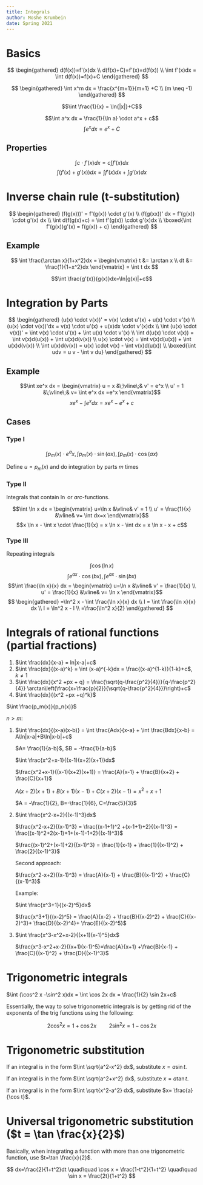 ```yaml
---
title: Integrals
author: Moshe Krumbein
date: Spring 2021
---
```


# Basics

$$
\begin{gathered}
    d(f(x))=f'(x)dx \\
    d(f(x)+C)=f'(x)=d(f(x)) \\
    \int f'(x)dx = \int d(f(x))=f(x)+C
\end{gathered}
$$

$$
\begin{gathered}
   \int x^m dx = \frac{x^{m+1}}{m+1} +C \\
   (m \neq -1)
\end{gathered}
$$

$$\int \frac{1}{x} = \ln{|x|}+C$$

$$\int a^x dx = \frac{1}{\ln a} \cdot a^x + c$$
$$\int e^x dx = e^x +C$$

## Properties

$$\int c \cdot f'(x)dx = c \int f'(x) dx \tag{1}$$
$$\int (f'(x)+g'(x))dx = \int f'(x)dx + \int g'(x)dx \tag{2}$$

# Inverse chain rule (t-substitution)

$$
\begin{gathered}
    (f(g(x)))' = f'(g(x)) \cdot g'(x) \\
    (f(g(xx))' dx = f'(g(x)) \cdot g'(x) dx \\
    \int d(f(g(x)+c) = \int f'(g(x)) \cdot g'(x)dx \\
    \boxed{\int f'(g(x))g'(x) = f(g(x)) + c}
\end{gathered}
$$

## Example

$$
\int \frac{\arctan x}{1+x^2}dx =
\begin{vmatrix}
    t  &= \arctan x \\
    dt &= \frac{1}{1+x^2}dx
\end{vmatrix}
= \int t dx $$

$$\int \frac{g'(x)}{g(x)}dx=\ln|g(x)|+c$$

# Integration by Parts

$$
\begin{gathered}
    (u(x) \cdot v(x))' = v(x) \cdot u'(x) + u(x) \cdot v'(x) \\
    (u(x) \cdot v(x))'dx = v(x) \cdot u'(x) + u(x)dx \cdot v'(x)dx \\
    \int (u(x) \cdot v(x))' = \int v(x) \cdot u'(x) + \int u(x) \cdot v'(x) \\
    \int d(u(x) \cdot v(x)) = \int v(x)d(u(x)) + \int u(x)d(v(x)) \\
    u(x) \cdot v(x) = \int v(x)d(u(x)) + \int u(x)d(v(x)) \\
    \int u(x)d(v(x)) = u(x) \cdot v(x) - \int v(x)d(u(x)) \\
    \boxed{\int udv = u v - \int v du}
\end{gathered}
$$

## Example

$$\int xe^x dx =
\begin{vmatrix}
   u = x &\;\vline\;& v' = e^x \\
   u' = 1 &\;\vline\;& v= \int e^x dx =e^x
\end{vmatrix}$$
$$xe^x - \int e^x dx =xe^x -e^x +c$$

## Cases

### Type I

$$\int p_m(x) \cdot e^ax, \int p_m(x) \cdot \sin(ax), \int p_m(x) \cdot \cos(ax)$$

Define $u=p_m(x)$ and do integration by parts $m$ times

### Type II

Integrals that contain $\ln$ or $arc$-functions.

$$\int \ln x dx =
\begin{vmatrix}
    u=\ln x &\vline& v' = 1 \\
    u' = \frac{1}{x} &\vline& v= \int dx=x
\end{vmatrix}$$
$$x \ln x - \int x \cdot \frac{1}{x} = x \ln x - \int dx = x \ln x - x + c$$

### Type III

Repeating integrals

$$\int \cos (\ln x)$$
$$\int e^{ax} \cdot \cos(bx), \int e^{ax} \cdot \sin(bx)$$
$$\int \frac{\ln x}{x} dx =
\begin{vmatrix}
    u=\ln x &\vline& v' = \frac{1}{x} \\
    u' = \frac{1}{x} &\vline& v= \ln x
\end{vmatrix}$$
$$
\begin{gathered}
    =\ln^2 x - \int \frac{\ln x}{x} dx \\
    I = \int \frac{\ln x}{x} dx \\
    I = \ln^2 x - I \\
    =\frac{\ln^2 x}{2}
\end{gathered}
$$

# Integrals of rational functions (partial fractions)

1. $\int \frac{dx}{x-a} = ln|x-a|+c$
2. $\int \frac{dx}{(x-a)^k} = \int (x-a)^{-k}dx = \frac{(x-a)^{1-k}}{1-k}+c$, $k \neq 1$
3. $\int \frac{dx}{x^2 +px + q} = \frac{\sqrt{q-\frac{p^2}{4}}}{q-\frac{p^2}{4}} \arctan\left(\frac{x+\frac{p}{2}}{\sqrt{q-\frac{p^2}{4}}}\right)+c$
4. $\int \frac{dx}{(x^2 +px +q)^k}$

$\int \frac{p_m(x)}{p_n(x)}$

$n>m$:

1. $\int \frac{dx}{(x-a)(x-b)} = \int \frac{Adx}{x-a} + \int \frac{Bdx}{x-b} =
   A\ln|x-a|+B\ln|x-b|+c$

    $A= \frac{1}{a-b}$, $B = -\frac{1}{a-b}$

    $\int \frac{x^2+x-1}{(x-1)(x+2)(x+1)}dx$

    $\frac{x^2+x-1}{(x-1)(x+2)(x+1)} = \frac{A}{x-1} + \frac{B}{x+2} + \frac{C}{x+1}$

    $A(x+2)(x+1) + B(x+1)(x-1) + C(x+2)(x-1) = x^2+x+1$

    $A = -\frac{1}{2}, B=-\frac{1}{6}, C=\frac{5}{3}$

2. $\int \frac{x^2-x+2}{(x-1)^3}dx$

    $\frac{x^2-x+2}{(x-1)^3} = \frac{(x-1+1)^2 +(x-1+1)+2}{(x-1)^3} = \frac{(x-1)^2+2(x-1)+1+(x-1)-1+2}{(x-1)^3}$

    $\frac{(x-1)^2+(x-1)+2}{(x-1)^3} = \frac{1}{x-1} + \frac{1}{(x-1)^2} +
    \frac{2}{(x-1)^3}$

    Second approach:

    $\frac{x^2-x+2}{(x-1)^3} = \frac{A}{x-1} + \frac{B}{(x-1)^2} + \frac{C}{(x-1)^3}$

    Example:

    $\int \frac{x^3+1}{(x-2)^5}dx$

    $\frac{x^3+1}{(x-2)^5} = \frac{A}{x-2} + \frac{B}{(x-2)^2} + \frac{C}{(x-2)^3}+ \frac{D}{(x-2)^4}+ \frac{E}{(x-2)^5}$

3. $\int \frac{x^3-x^2+x-2}{(x+1)(x-1)^5}dx$

    $\frac{x^3-x^2+x-2}{(x+1)(x-1)^5}=\frac{A}{x+1} +\frac{B}{x-1} + \frac{C}{(x-1)^2} + \frac{D}{(x-1)^3}$

# Trigonometric integrals

$\int (\cos^2 x -\sin^2 x)dx = \int \cos 2x dx = \frac{1}{2} \sin 2x+c$

Essentially, the way to solve trigonometric integrals is by getting rid of the
exponents of the trig functions using the following:

$$2\cos^2 x = 1+\cos 2x \quad\quad 2\sin^2x = 1 -\cos 2x$$

# Trigonometric substitution

If an integral is in the form $\int \sqrt{a^2-x^2} dx$, substitute $x= a\sin t$.

If an integral is in the form $\int \sqrt{a^2+x^2} dx$, substitute $x= a\tan t$.

If an integral is in the form $\int \sqrt{x^2-a^2} dx$, substitute $x= \frac{a}{\cos t}$.

# Universal trigonometric substitution ($t = \tan \frac{x}{2}$)

Basically, when integrating a function with more than one trigonometric
function, use $t=\tan \frac{x}{2}$.

$$
    dx=\frac{2}{1+t^2}dt \quad\quad \cos x = \frac{1-t^2}{1+t^2} \quad\quad \sin
    x = \frac{2t}{1+t^2}
$$
